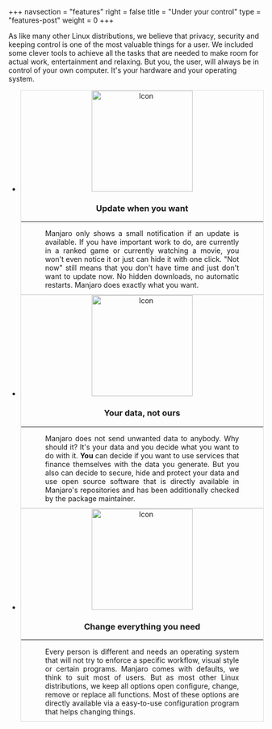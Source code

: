 +++
navsection = "features"
right = false
title = "Under your control"
type = "features-post"
weight = 0
+++

As like many other Linux distributions, we believe that privacy, security and keeping control is one of the most valuable things for a user. We included some clever tools to achieve all the tasks that are needed to make room for actual work, entertainment and relaxing. But you, the user, will always be in control of your own computer. It's your hardware and your operating system.

<ul class="flex-grid">
  <li class="flex-item">
    <div style="width: 100%; text-align: center; border: 1px solid #ddd;">
      <img src="/img/actions/update.svg" alt="Icon" style="width: 200px; height: 200px;" />
      <h3>Update when you want</h3>
      <hr/>
      <div style="text-align: justify; width: 80%; display: inline-block; margin-bottom: 10px;">
      Manjaro only shows a small notification if an update is available. If you have important work to do, are currently in a ranked game or currently watching a movie, you won't even notice it or just can hide it with one click. "Not now" still means that you don't have time and just don't want to update now. No hidden downloads, no automatic restarts. Manjaro does exactly what you want.
      </div>
    </div>
  </li>
  <li class="flex-item">
    <div style="width: 100%; text-align: center; border: 1px solid #ddd;">
      <img src="/img/actions/security.svg" alt="Icon" style="width: 200px; height: 200px;" />
      <h3>Your data, not ours</h3>
      <hr/>
      <div style="text-align: justify; width: 80%; display: inline-block; margin-bottom: 10px;">
      Manjaro does not send unwanted data to anybody. Why should it? It's your data and you decide what you want to do with it. <strong>You</strong> can decide if you want to use services that finance themselves with the data you generate. But you also can decide to secure, hide and protect your data and use open source software that is directly available in Manjaro's repositories and has been additionally checked by the package maintainer.
      </div>
    </div>
  </li>
  <li class="flex-item">
    <div style="width: 100%; text-align: center; border: 1px solid #ddd;">
      <img src="/img/actions/toolbox.svg" alt="Icon" style="width: 200px; height: 200px;" />
      <h3>Change everything you need</h3>
      <hr/>
      <div style="text-align: justify; width: 80%; display: inline-block; margin-bottom: 10px;">
      Every person is different and needs an operating system that will not try to enforce a specific workflow, visual style or certain programs. Manjaro comes with defaults, we think to suit most of users. But as most other Linux distributions, we keep all options open configure, change, remove or replace all functions. Most of these options are directly available via a easy-to-use configuration program that helps changing things.
      </div>
    </div>
  </li>
</ul>
